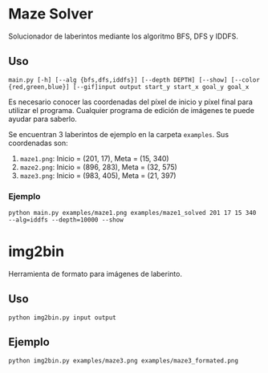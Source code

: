 # Maze Solver
Solucionador de laberintos mediante los algoritmo BFS, DFS y IDDFS.

## Uso
```main.py [-h] [--alg {bfs,dfs,iddfs}] [--depth DEPTH] [--show] [--color {red,green,blue}] [--gif]input output start_y start_x goal_y goal_x```

Es necesario conocer las coordenadas del píxel de inicio y píxel final para utilizar el programa.
Cualquier programa de edición de imágenes te puede ayudar para saberlo.

Se encuentran 3 laberintos de ejemplo en la carpeta `examples`. Sus coordenadas son:
1. `maze1.png`: Inicio = (201, 17), Meta = (15, 340)
2. `maze2.png`: Inicio = (896, 283), Meta = (32, 575)
3. `maze3.png`: Inicio = (983, 405), Meta = (21, 397)

### Ejemplo
```
python main.py examples/maze1.png examples/maze1_solved 201 17 15 340 --alg=iddfs --depth=10000 --show
```

# img2bin
Herramienta de formato para imágenes de laberinto.

## Uso
`python img2bin.py input output`

## Ejemplo
```
python img2bin.py examples/maze3.png examples/maze3_formated.png
```